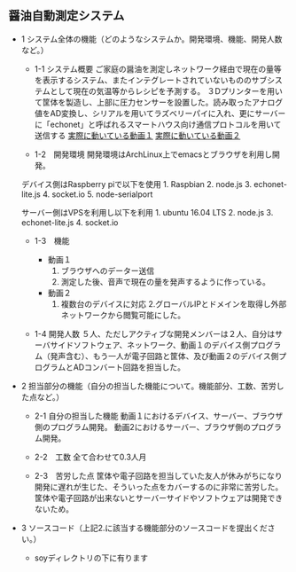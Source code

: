 

## 醤油自動測定システム

* 1 システム全体の機能（どのようなシステムか。開発環境、機能、開発人数など。）

	* 1-1 システム概要
	ご家庭の醤油を測定しネットワーク経由で現在の量等を表示するシステム、またインテグレートされていないもののサブシステムとして現在の気温等からレシピを予測する。
	３Dプリンターを用いて筐体を製造し、上部に圧力センサーを設置した。読み取ったアナログ値をAD変換し、シリアルを用いてラズベリーパイに入れ、更にサーバーに「echonet」と呼ばれるスマートハウス向け通信プロトコルを用いて送信する
	[実際に動いている動画１](https://www.youtube.com/watch?v=rNnmhRYWCpo)
	[実際に動いている動画２](https://www.youtube.com/watch?v=sXuOCZNDJls)

	* 1-2　開発環境
	開発環境はArchLinux上でemacsとブラウザを利用し開発。
	
	デバイス側はRaspberry piで以下を使用
		1. Raspbian
  		2. node.js
    		3. echonet-lite.js
    		4. socket.io
    		5. node-serialport

	サーバー側はVPSを利用し以下を利用
		1. ubuntu 16.04 LTS
  		2. node.js
    		3. echonet-lite.js
    		4. socket.io


	* 1-3　機能
		* 動画１
			1. ブラウザへのデーター送信
			2. 測定した後、音声で現在の量を発声するように作っている。
		* 動画２
			1. 複数台のデバイスに対応
			2.グローバルIPとドメインを取得し外部ネットワークから閲覧可能にした。
	
	* 1-4  開発人数
	５人、ただしアクティブな開発メンバーは２人、自分はサーバサイドソフトウェア、ネットワーク、動画１のデバイス側プログラム（発声含む）、もう一人が電子回路と筐体、及び動画２のデバイス側プログラムとADコンバート回路を担当した。

* 2 担当部分の機能（自分の担当した機能について。機能部分、工数、苦労した点など。）

	* 2-1 自分の担当した機能
	動画１におけるデバイス、サーバー、ブラウザ側のプログラム開発。
	動画2におけるサーバー、ブラウザ側のプログラム開発。

	* 2-2　工数
	全て合わせて0.3人月
   
	* 2-3　苦労した点
	筐体や電子回路を担当していた友人が休みがちになり開発に遅れが生じた、そういった点をカバーするのに非常に苦労した。筐体や電子回路が出来ないとサーバーサイドやソフトウェアは開発できないため。

* 3 ソースコード（上記2.に該当する機能部分のソースコードを提出ください。）
	* soyディレクトリの下に有ります

